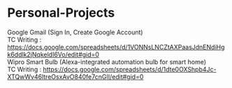 # Personal-Projects
Google Gmail (Sign In, Create Google Account) </br>
TC Writing : https://docs.google.com/spreadsheets/d/1VONNsLNCZtAXPaasJdnENdiHgk6ddlk2jNqkeldI6Vo/edit#gid=0 </br>
Wipro Smart Bulb (Alexa-integrated automation bulb for smart home) </br> 
TC Writing : https://docs.google.com/spreadsheets/d/1dte0OXShpb4Jc-XTQwWv46ltreOsxAvO840fe7cnGII/edit#gid=0 </br>


